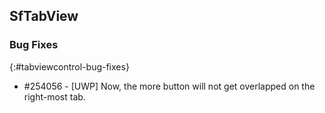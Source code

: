 ## SfTabView

### Bug Fixes
{:#tabviewcontrol-bug-fixes}

* \#254056 - [UWP] Now, the more button will not get overlapped on the right-most tab.